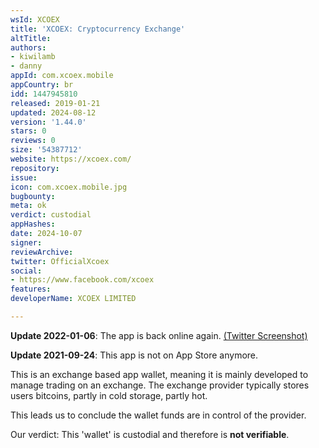```yaml
---
wsId: XCOEX
title: 'XCOEX: Cryptocurrency Exchange'
altTitle: 
authors:
- kiwilamb
- danny
appId: com.xcoex.mobile
appCountry: br
idd: 1447945810
released: 2019-01-21
updated: 2024-08-12
version: '1.44.0'
stars: 0
reviews: 0
size: '54387712'
website: https://xcoex.com/
repository: 
issue: 
icon: com.xcoex.mobile.jpg
bugbounty: 
meta: ok
verdict: custodial
appHashes: 
date: 2024-10-07
signer: 
reviewArchive: 
twitter: OfficialXcoex
social:
- https://www.facebook.com/xcoex
features: 
developerName: XCOEX LIMITED

---
```


**Update 2022-01-06**: The app is back online again. 
[(Twitter Screenshot)](https://twitter.com/BitcoinWalletz/status/1479000477383606272)

**Update 2021-09-24**: This app is not on App Store anymore.

This is an exchange based app wallet, meaning it is mainly developed to manage trading on an exchange.
The exchange provider typically stores users bitcoins, partly in cold storage, partly hot.

This leads us to conclude the wallet funds are in control of the provider.

Our verdict: This 'wallet' is custodial and therefore is **not verifiable**.
